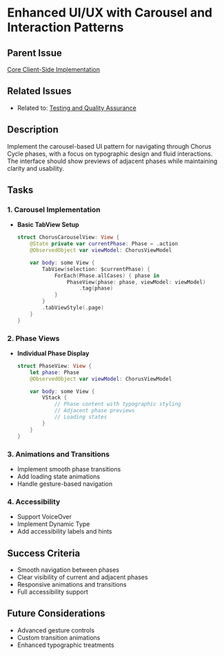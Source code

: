 # Enhanced UI/UX with Carousel and Interaction Patterns

## Parent Issue

[Core Client-Side Implementation](issue_0.md)

## Related Issues

- Related to: [Testing and Quality Assurance](issue_7.md)

## Description

Implement the carousel-based UI pattern for navigating through Chorus Cycle phases, with a focus on typographic design and fluid interactions. The interface should show previews of adjacent phases while maintaining clarity and usability.

## Tasks

### 1. Carousel Implementation

- **Basic TabView Setup**

  ```swift
  struct ChorusCarouselView: View {
      @State private var currentPhase: Phase = .action
      @ObservedObject var viewModel: ChorusViewModel

      var body: some View {
          TabView(selection: $currentPhase) {
              ForEach(Phase.allCases) { phase in
                  PhaseView(phase: phase, viewModel: viewModel)
                      .tag(phase)
              }
          }
          .tabViewStyle(.page)
      }
  }
  ```

### 2. Phase Views

- **Individual Phase Display**

  ```swift
  struct PhaseView: View {
      let phase: Phase
      @ObservedObject var viewModel: ChorusViewModel

      var body: some View {
          VStack {
              // Phase content with typographic styling
              // Adjacent phase previews
              // Loading states
          }
      }
  }
  ```

### 3. Animations and Transitions

- Implement smooth phase transitions
- Add loading state animations
- Handle gesture-based navigation

### 4. Accessibility

- Support VoiceOver
- Implement Dynamic Type
- Add accessibility labels and hints

## Success Criteria

- Smooth navigation between phases
- Clear visibility of current and adjacent phases
- Responsive animations and transitions
- Full accessibility support

## Future Considerations

- Advanced gesture controls
- Custom transition animations
- Enhanced typographic treatments
